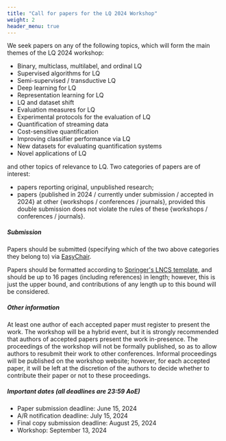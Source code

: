 ```yaml
---
title: "Call for papers for the LQ 2024 Workshop"
weight: 2
header_menu: true
---
```


We seek papers on any of the following topics, which will form the main themes of the LQ 2024 workshop:

* Binary, multiclass, multilabel, and ordinal LQ
* Supervised algorithms for LQ
* Semi-supervised / transductive LQ
* Deep learning for LQ
* Representation learning for LQ
* LQ and dataset shift
* Evaluation measures for LQ
* Experimental protocols for the evaluation of LQ
* Quantification of streaming data
* Cost-sensitive quantification
* Improving classifier performance via LQ
* New datasets for evaluating quantification systems
* Novel applications of LQ

and other topics of relevance to LQ. Two categories of papers are of interest:

* papers reporting original, unpublished research; 
* papers {published in 2024 / currently under submission / accepted in 2024} at other {workshops / conferences / journals}, provided this double submission does not violate the rules of these {workshops / conferences / journals}.


##### Submission

Papers should be submitted (specifying which of the two above categories they belong to) via [EasyChair](https://easychair.org/conferences/?conf=lq2024).

Papers should be formatted according to [Springer's LNCS template](https://www.springer.com/gp/computer-science/lncs/conference-proceedings-guidelines), and should be up to 16 pages (including references) in length; however, this is just the upper bound, and contributions of any length up to this bound will be considered.

##### Other information

At least one author of each accepted paper must register to present the work. The workshop will be a hybrid event, but it is strongly recommended that authors of accepted papers present the work in-presence. The proceedings of the workshop will not be formally published, so as to allow authors to resubmit their work to other conferences. Informal proceedings will be published on the workshop website; however, for each accepted paper, it will be left at the discretion of the authors to decide whether to contribute their paper or not to these proceedings.

##### Important dates (all deadlines are 23:59 AoE)

* Paper submission deadline: June 15, 2024
* A/R notification deadline: July 15, 2024
* Final copy submission deadline: August 25, 2024
* Workshop: September 13, 2024
<!--* LQ 2024 workshop: --->

